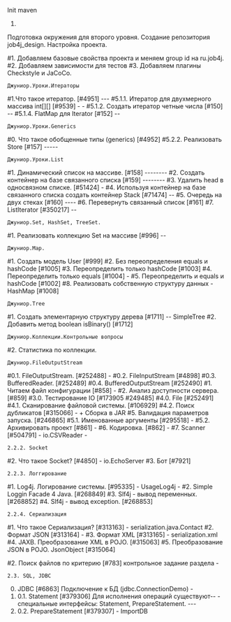 Init maven

1)
Подготовка окружения для второго уровня.
Создание репозитория job4j_design.
Настройка проекта.

#1. Добавляем базовые свойства проекта и меняем group id на ru.job4j.
#2. Добавляем зависимости для тестов
#3. Добавляем плагины Checkstyle и JaCoCo.

    Джуниор.Уроки.Итераторы

#1.Что такое итератор. [#4951] ---
#5.1.1. Итератор для двухмерного массива int[][] [#9539] - -
#5.1.2. Создать итератор четные числа [#150] --
#5.1.4. FlatMap для Iterator<Iterator> [#152] --

    Джуниор.Уроки.Generics

#0. Что такое обобщенные типы (generics) [#4952]
#5.2.2. Реализовать Store<T extends Base> [#157] -----

    Джуниор.Уроки.List

#1. Динамический список на массиве. [#158] --------
#2. Создать контейнер на базе связанного списка [#159] --------
#3. Удалить head в односвязном списке. [#51424] -
#4. Используя контейнер на базе связанного списка создать контейнер Stack [#71474] --
#5. Очередь на двух стеках [#160] ----
#6. Перевернуть связанный список [#161] 
#7. ListIterator [#350217] --

    Джуниор.Set, HashSet, TreeSet.

#1. Реализовать коллекцию Set на массиве [#996] --

    Джуниор.Map.

#1. Создать модель User   [#999]
#2. Без переопределения equals и hashCode [#1005]
#3. Переопределить только hashCode [#1003]
#4. Переопределить только equals [#1004] -
#5. Переопределить и equals и hashCode [#1002]
#8. Реализовать собственную структуру данных - HashMap [#1008] 

    Джуниор.Tree

#1. Создать элементарную структуру дерева [#1711] -- SimpleTree
#2. Добавить метод boolean isBinary() [#1712] 

    Джуниор.Коллекции.Контрольные вопросы

#2. Статистика по коллекции.

    Джуниор.FileOutputStream

#0.1. FileOutputStream. [#252488] -
#0.2. FileInputStream [#4898] 
#0.3. BufferedReader. [#252489]
#0.4. BufferedOutputStream [#252490]
#1. Читаем файл конфигурации [#858] -
#2. Анализ доступности сервера. [#859]
#3.0. Тестирование IO [#173905 #249485]
#4.0. File [#252491]
#4.1. Сканирование файловой системы. [#106929]
#4.2. Поиск дубликатов [#315066] - + Сборка в JAR
#5. Валидация параметров запуска. [#246865]
#5.1. Именованные аргументы [#295518] - 
#5.2. Архивировать проект [#861] -
#6. Кодировка. [#862]  -
#7. Scanner [#504791] - io.CSVReader -

    2.2.2. Socket
#2. Что такое Socket? [#4850] - io.EchoServer 
#3. Бот [#7921] 

    2.2.3. Логгирование
#1. Log4j. Логирование системы. [#95335] - UsageLog4j  -
#2. Simple Loggin Facade 4 Java. [#268849]
#3. Slf4j - вывод переменных. [#268852] 
#4. Slf4j - вывод exception. [#268853]

    2.2.4. Сериализация
#1. Что такое Сериализация? [#313163] - serialization.java.Contact
#2. Формат JSON [#313164] -
#3. Формат XML [#313165] - serialization.xml 
#4. JAXB. Преобразование XML в POJO. [#315063]
#5. Преобразование JSON в POJO. JsonObject [#315064] 

#2. Поиск файлов по критерию [#783]  контрольное задание раздела - 

    2.3. SQL, JDBC
0. JDBC [#6863] Подключение к БД (jdbc.ConnectionDemo)  - 
1. 0.1. Statement [#379306] Для исполнения операций существуют-- -
 специальные интерфейсы: Statement, PrepareStatement. ---
2. 0.2. PrepareStatement [#379307] - ImportDB 
